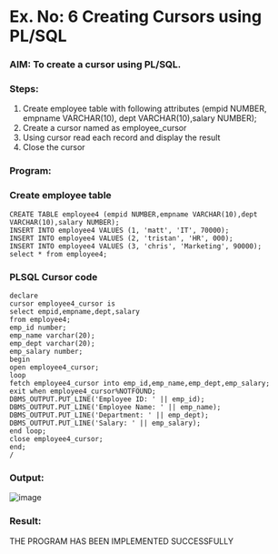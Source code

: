 # Ex. No: 6 Creating Cursors using PL/SQL

### AIM: To create a cursor using PL/SQL.

### Steps:
1. Create employee table with following attributes (empid NUMBER, empname VARCHAR(10), dept VARCHAR(10),salary NUMBER);
2. Create a cursor named as employee_cursor
3. Using cursor read each record and display the result
4. Close the cursor

### Program:

### Create employee table
```
CREATE TABLE employee4 (empid NUMBER,empname VARCHAR(10),dept VARCHAR(10),salary NUMBER);
INSERT INTO employee4 VALUES (1, 'matt', 'IT', 70000);
INSERT INTO employee4 VALUES (2, 'tristan', 'HR', 000);
INSERT INTO employee4 VALUES (3, 'chris', 'Marketing', 90000);
select * from employee4;
```

### PLSQL Cursor code
```
declare
cursor employee4_cursor is
select empid,empname,dept,salary
from employee4;
emp_id number;
emp_name varchar(20);
emp_dept varchar(20);
emp_salary number;
begin
open employee4_cursor;
loop
fetch employee4_cursor into emp_id,emp_name,emp_dept,emp_salary;
exit when employee4_cursor%NOTFOUND;
DBMS_OUTPUT.PUT_LINE('Employee ID: ' || emp_id);
DBMS_OUTPUT.PUT_LINE('Employee Name: ' || emp_name);
DBMS_OUTPUT.PUT_LINE('Department: ' || emp_dept);
DBMS_OUTPUT.PUT_LINE('Salary: ' || emp_salary);
end loop;
close employee4_cursor;
end;
/
```

### Output:
![image](https://github.com/varshxnx/Ex-no-6-Creating-Cursors-using-PL-SQL/assets/122253525/da2f6427-2ced-4eee-b854-18734d929ece)

### Result:
THE PROGRAM HAS BEEN IMPLEMENTED SUCCESSFULLY
